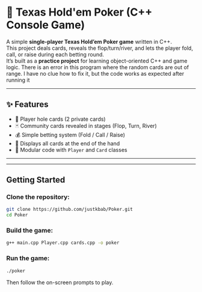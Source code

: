 # 🎲 Texas Hold'em Poker (C++ Console Game)

A simple **single-player Texas Hold’em Poker game** written in C++.  
This project deals cards, reveals the flop/turn/river, and lets the player fold, call, or raise during each betting round.  
It’s built as a **practice project** for learning object-oriented C++ and game logic.
There is an error in this program where the random cards are out of range. I have no clue how to fix it, but the code works as expected after running it 

---

## ✨ Features
- 🎴 Player hole cards (2 private cards)
- 🃏 Community cards revealed in stages (Flop, Turn, River)
- 💰 Simple betting system (Fold / Call / Raise)
- 📜 Displays all cards at the end of the hand
- 🔄 Modular code with `Player` and `Card` classes

---


---

##  Getting Started

### Clone the repository:
```bash
git clone https://github.com/justkbab/Poker.git
cd Poker
```

### Build the game:
```bash
g++ main.cpp Player.cpp cards.cpp -o poker
```

### Run the game:
```bash
./poker
```
Then follow the on-screen prompts to play.
